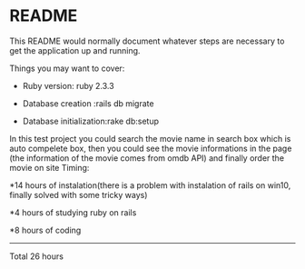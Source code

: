 # README

This README would normally document whatever steps are necessary to get the
application up and running.

Things you may want to cover:

* Ruby version: ruby 2.3.3

* Database creation :rails db migrate  

* Database initialization:rake db:setup

In this test project you could search the movie name in search box which is auto compelete box, then you could see the movie informations in the page (the information of the movie comes from omdb API) and finally order the movie on site
 Timing:
 
 *14 hours of instalation(there is a problem with instalation of rails on win10, finally solved with some tricky ways)
 
 *4 hours of studying ruby on rails
 
 *8 hours of coding
 
 --------------------
 Total 26 hours

